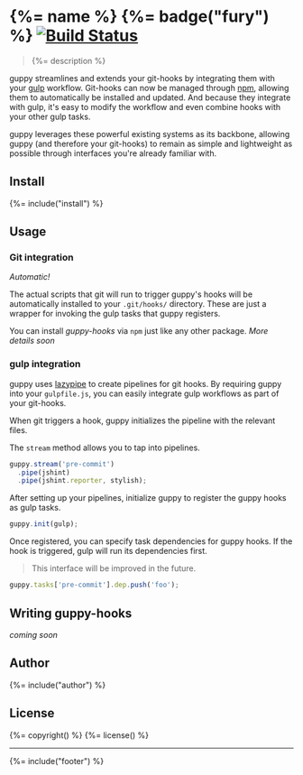 # {%= name %} {%= badge("fury") %} [![Build Status](https://travis-ci.org/therealklanni/git-guppy.svg)](https://travis-ci.org/therealklanni/git-guppy)

> {%= description %}

guppy streamlines and extends your git-hooks by integrating them with your 
[gulp](http://gulpjs.com) workflow. Git-hooks can now be managed through 
[npm](https://npmjs.org), allowing them to automatically be installed and 
updated. And because they integrate with gulp, it's easy to modify the workflow 
and even combine hooks with your other gulp tasks.

guppy leverages these powerful existing systems as its backbone, allowing guppy
(and therefore your git-hooks) to remain as simple and lightweight as possible
through interfaces you're already familiar with.

## Install
{%= include("install") %}

## Usage

### Git integration

*Automatic!* 

The actual scripts that git will run to trigger guppy's hooks will be automatically
installed to your `.git/hooks/` directory. These are just a wrapper for invoking 
the gulp tasks that guppy registers.

You can install *guppy-hooks* via `npm` just like any other package. *More details
soon*

### gulp integration

guppy uses [lazypipe](https://github.com/OverZealous/lazypipe) to create pipelines
for git hooks. By requiring guppy into your `gulpfile.js`, you can easily integrate
gulp workflows as part of your git-hooks.

When git triggers a hook, guppy initializes the pipeline with the relevant files.

The `stream` method allows you to tap into pipelines.

```js
guppy.stream('pre-commit')
  .pipe(jshint)
  .pipe(jshint.reporter, stylish);
```

After setting up your pipelines, initialize guppy to register the guppy hooks as
gulp tasks.

```js
guppy.init(gulp);
```

Once registered, you can specify task dependencies for guppy hooks. If the hook 
is triggered, gulp will run its dependencies first.

> This interface will be improved in the future.

```js
guppy.tasks['pre-commit'].dep.push('foo');
```

## Writing guppy-hooks

*coming soon*

## Author
{%= include("author") %}

## License
{%= copyright() %}
{%= license() %}

***

{%= include("footer") %}
